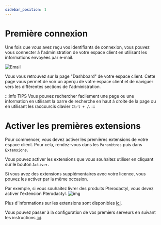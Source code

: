 ```yaml
---
sidebar_position: 1
---
```

# Première connexion
Une fois que vous avez reçu vos identifiants de connexion, vous pouvez vous connecter à l'administration de votre espace client en utilisant les informations envoyées par e-mail.

![Email](/img/next_gen/Installation/Cloud/email.png)

Vous vous retrouvez sur la page "Dashboard" de votre espace client. Cette page vous permet de voir un aperçu de votre espace client et de naviguer vers les différentes sections de l'administration.

:::info TIPS
Vous pouvez rechercher facilement une page ou une information en utilisant la barre de recherche en haut à droite de la page ou en utilisant les raccourcis clavier `Ctrl + /`.
:::

# Activer les premières extensions
Pour commencer, vous devez activer les premières extensions de votre espace client. Pour cela, rendez-vous dans les `Paramètres` puis dans `Extensions`.

Vous pouvez activer les extensions que vous souhaitez utiliser en cliquant sur le bouton `Activer`.

Si vous avez des extensions supplémentaires avec votre licence, vous pouvez les activer par la même occasion.

Par exemple, si vous souhaitez livrer des produits Pterodactyl, vous devez activer l'extension Pterodactyl.
![img](/img/next_gen/extensions/image_1.png)

Plus d'informations sur les extensions sont disponibles [ici](/docs/extensions/extensions.md).

Vous pouvez passer à la configuration de vos premiers serveurs en suivant les instructions [ici](/docs/getting_started/server.md).